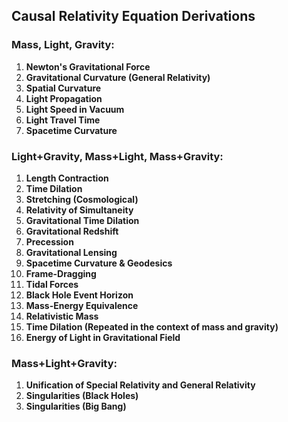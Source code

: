 ## Causal Relativity Equation Derivations

### Mass, Light, Gravity:
1. **Newton's Gravitational Force**
2. **Gravitational Curvature (General Relativity)**
3. **Spatial Curvature**
4. **Light Propagation**
5. **Light Speed in Vacuum**
6. **Light Travel Time**
7. **Spacetime Curvature**

### Light+Gravity, Mass+Light, Mass+Gravity:
1. **Length Contraction**
2. **Time Dilation**
3. **Stretching (Cosmological)**
4. **Relativity of Simultaneity**
5. **Gravitational Time Dilation**
6. **Gravitational Redshift**
7. **Precession**
8. **Gravitational Lensing**
9. **Spacetime Curvature & Geodesics**
10. **Frame-Dragging**
11. **Tidal Forces**
12. **Black Hole Event Horizon**
13. **Mass-Energy Equivalence**
14. **Relativistic Mass**
15. **Time Dilation (Repeated in the context of mass and gravity)**
16. **Energy of Light in Gravitational Field**

### Mass+Light+Gravity:
1. **Unification of Special Relativity and General Relativity**
2. **Singularities (Black Holes)**
3. **Singularities (Big Bang)**
